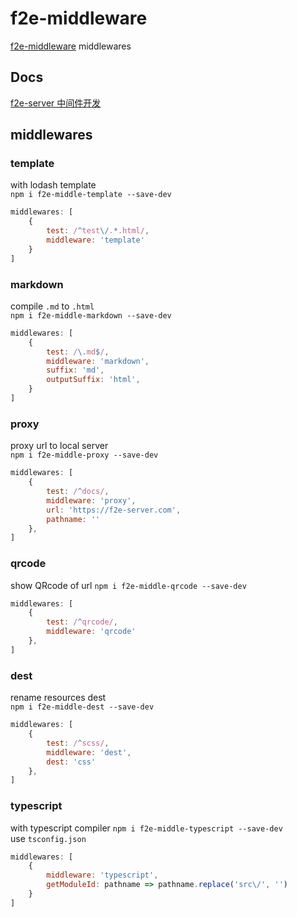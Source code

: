 # f2e-middleware
[f2e-middleware](https://githu.com/shy2850/f2e-middleware) middlewares

## Docs
[f2e-server 中间件开发](https://f2e-server.com/zhong-jian-jian-kai-fa.html)

## middlewares

### template
with lodash template  
`npm i f2e-middle-template --save-dev`

``` javascript
middlewares: [
    {
        test: /^test\/.*.html/,
        middleware: 'template'
    }
]

```

### markdown
compile `.md` to `.html`  
`npm i f2e-middle-markdown --save-dev`

``` javascript
middlewares: [
    {
        test: /\.md$/,
        middleware: 'markdown',
        suffix: 'md',
        outputSuffix: 'html',
    }
]

```

### proxy
proxy url to local server  
`npm i f2e-middle-proxy --save-dev`

``` javascript
middlewares: [
    {
        test: /^docs/,
        middleware: 'proxy',
        url: 'https://f2e-server.com',
        pathname: ''
    },
]

```
### qrcode
show QRcode of url
`npm i f2e-middle-qrcode --save-dev`

``` javascript
middlewares: [
    {
        test: /^qrcode/,
        middleware: 'qrcode'
    },
]

```

### dest
rename resources dest  
`npm i f2e-middle-dest --save-dev`

``` javascript
middlewares: [
    {
        test: /^scss/,
        middleware: 'dest',
        dest: 'css'
    },
]

```
### typescript
with typescript compiler 
`npm i f2e-middle-typescript --save-dev`  
use `tsconfig.json`

``` javascript
middlewares: [
    {
        middleware: 'typescript',
        getModuleId: pathname => pathname.replace('src\/', '')
    }
]

```